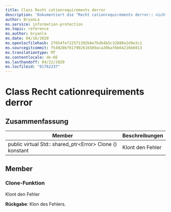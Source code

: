 ```yaml
---
title: Class Recht cationrequirements derror
description: 'Dokumentiert die "Recht cationrequirements derror:: nicht definierte"-Klasse des Microsoft Information Protection (MIP) SDK.'
author: BryanLa
ms.service: information-protection
ms.topic: reference
ms.author: bryanla
ms.date: 04/16/2020
ms.openlocfilehash: 2f654fef22571392b8e7bdb4b5c32888e2d9e3c1
ms.sourcegitcommit: f54920bf017902616589aca30baf6b64216b6913
ms.translationtype: MT
ms.contentlocale: de-DE
ms.lasthandoff: 04/22/2020
ms.locfileid: "81762237"
---
```

# <a name="class-justificationrequirederror"></a>Class Recht cationrequirements derror 
  
## <a name="summary"></a>Zusammenfassung
 Member                        | Beschreibungen                                
--------------------------------|---------------------------------------------
public virtual Std:: shared_ptr\<Error\> Clone () konstant  |  Klont den Fehler
  
## <a name="members"></a>Member
  
### <a name="clone-function"></a>Clone-Funktion
Klont den Fehler

  
**Rückgabe**: Klon des Fehlers.
